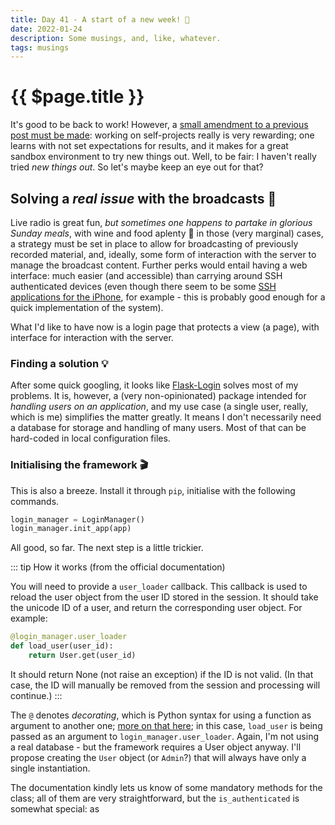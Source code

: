 ```yaml
---
title: Day 41 - A start of a new week! 🌹
date: 2022-01-24
description: Some musings, and, like, whatever.
tags: musings
---
```


# {{ $page.title }}

It's good to be back to work! However, a [small amendment to a previous post must be made](https://www.alexmakes.codes/blog/011022.html): working on self-projects really is very rewarding; one learns with not set expectations for results, and it makes for a great sandbox environment to try new things out. Well, to be fair: I haven't really tried *new things out*. So let's maybe keep an eye out for that?

## Solving a *real issue* with the broadcasts 📡

Live radio is great fun, *but sometimes one happens to partake in glorious Sunday meals*, with wine and food aplenty 🍛 in those (very marginal) cases, a strategy must be set in place to allow for broadcasting of previously recorded material, and, ideally, some form of interaction with the server to manage the broadcast content. Further perks would entail having a web interface: much easier (and accessible) than carrying around SSH authenticated devices (even though there seem to be some [SSH applications for the iPhone](https://apps.apple.com/us/app/termius-ssh-client/id549039908), for example - this is probably good enough for a quick implementation of the system).

What I'd like to have now is a login page that protects a view (a page), with interface for interaction with the server.

### Finding a solution 💡

After some quick googling, it looks like [Flask-Login](https://flask-login.readthedocs.io/en/latest/) solves most of my problems. It is, however, a (very non-opinionated) package intended for *handling users on an application*, and my use case (a single user, really, which is me) simplifies the matter greatly. It means I don't necessarily need a database for storage and handling of many users. Most of that can be hard-coded in local configuration files.

### Initialising the framework 🎬

This is also a breeze. Install it through `pip`, initialise with the following commands.

```python
login_manager = LoginManager()
login_manager.init_app(app)
``` 

All good, so far. The next step is a little trickier.

::: tip How it works (from the official documentation)

You will need to provide a `user_loader` callback. This callback is used to reload the user object from the user ID stored in the session. It should take the unicode ID of a user, and return the corresponding user object. For example:

``` python
@login_manager.user_loader
def load_user(user_id):
    return User.get(user_id)
```

It should return None (not raise an exception) if the ID is not valid. (In that case, the ID will manually be removed from the session and processing will continue.)
:::

The `@` denotes *decorating*, which is Python syntax for using a function as argument to another one; [more on that here](https://realpython.com/primer-on-python-decorators/); in this case, `load_user` is being passed as an argument to `login_manager.user_loader`. Again, I'm not using a real database - but the framework requires a User object anyway. I'll propose creating the `User` object (or `Admin`?) that will always have only a single instantiation.

The documentation kindly lets us know of some mandatory methods for the class; all of them are very straightforward, but the `is_authenticated` is somewhat special: as 


<FetchComments :title=$frontmatter.title />
<PostComments :title=$frontmatter.title />
